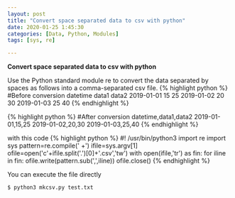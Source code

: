 ```yaml
---
layout: post
title: "Convert space separated data to csv with python"
date: 2020-01-25 1:45:30
categories: [Data, Python, Modules]
tags: [sys, re]

---
```


**Convert space separated data to csv with python**

Use the Python standard module re to convert the data separated by spaces as follows into a comma-separated csv file.
{% highlight python %}
#Before conversion
datetime  data1 data2
2019-01-01 15 25
2019-01-02  20 30
2019-01-03  25 40
{% endhighlight %}

{% highlight python %}
#After conversion
datetime,data1,data2
2019-01-01,15,25
2019-01-02,20,30
2019-01-03,25,40
{% endhighlight %}

with this code
{% highlight python %}
#! /usr/bin/python3 import re
import sys
pattern=re.compile(' +') 
ifile=sys.argv[1]       
ofile=open('c'+ifile.split('.')[0]+'.csv','tw') 
with open(ifile,'tr') as fin:
    for iline in fin:
        ofile.write(pattern.sub(',',iline))
    ofile.close()
    {% endhighlight %}
    
You can execute the file directly 
```
$ python3 mkcsv.py test.txt
```

